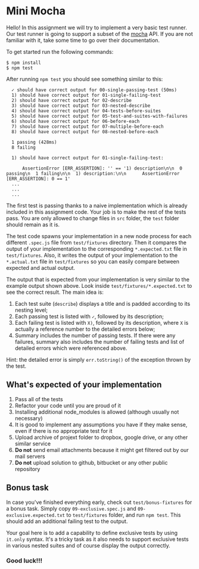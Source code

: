 # Mini Mocha

Hello! In this assignment we will try to implement a very basic test runner. Our test runner is going to support a subset of the [mocha](https://mochajs.org/) API. If you are not familiar with it, take some time to go over their documentation.

To get started run the following commands:

```
$ npm install
$ npm test
```

After running `npm test` you should see something similar to this:

```
  ✓ should have correct output for 00-single-passing-test (50ms)
  1) should have correct output for 01-single-failing-test
  2) should have correct output for 02-describe
  3) should have correct output for 03-nested-describe
  4) should have correct output for 04-tests-before-suites
  5) should have correct output for 05-test-and-suites-with-failures
  6) should have correct output for 06-before-each
  7) should have correct output for 07-multiple-before-each
  8) should have correct output for 08-nested-before-each

  1 passing (428ms)
  8 failing

  1) should have correct output for 01-single-failing-test:

      AssertionError [ERR_ASSERTION]: '' == '1) description\n\n  0 passing\n  1 failing\n\n  1) description:\n\n      AssertionError [ERR_ASSERTION]: 0 == 1'
  ...
  ...
  ...
```

The first test is passing thanks to a naive implementation which is already included in this assignment code. Your job is to make the rest of the tests pass. You are only allowed to change files in `src` folder, the `test` folder should remain as it is.

The test code spawns your implementation in a new node process for each different `.spec.js` file from `test/fixtures` directory. Then it compares the output of your implementation to the corresponding `*.expected.txt` file in `test/fixtures`. Also, it writes the output of your implementation to the `*.actual.txt` file in `test/fixtures` so you can easily compare between expected and actual output.

The output that is expected from your implementation is very similar to the example output shown above. Look inside `test/fixtures/*.expected.txt` to see the correct result. The main idea is:

1. Each test suite (`describe`) displays a title and is padded according to its nesting level;
2. Each passing test is listed with `✓`, followed by its description;
3. Each failing test is listed with `X)`, followed by its description, where `X` is actually a reference number to the detailed errors below;
4. Summary includes the number of passing tests. If there were any failures, summary also includes the number of failing tests and list of detailed errors which were referenced above.

Hint: the detailed error is simply `err.toString()` of the exception thrown by the test.

## What's expected of your implementation

1. Pass all of the tests
2. Refactor your code until you are proud of it
3. Installing additional node_modules is allowed (although usually not necessary)
4. It is good to implement any assumptions you have if they make sense, even if there is no appropriate test for it
5. Upload archive of projext folder to dropbox, google drive, or any other similar service
6. **Do not** send email attachments because it might get filtered out by our mail servers
7. **Do not** upload solution to github, bitbucket or any other public repository

## Bonus task

In case you've finished everything early, check out `test/bonus-fixtures` for a bonus task. Simply copy `09-exclusive.spec.js` and `09-exclusive.expected.txt` to `test/fixtures` folder, and run `npm test`. This should add an additional failing test to the output.

Your goal here is to add a capability to define exclusive tests by using `it.only` syntax. It's a tricky task as it also needs to support exclusive tests in various nested suites and of course display the output correctly.

### Good luck!!!
